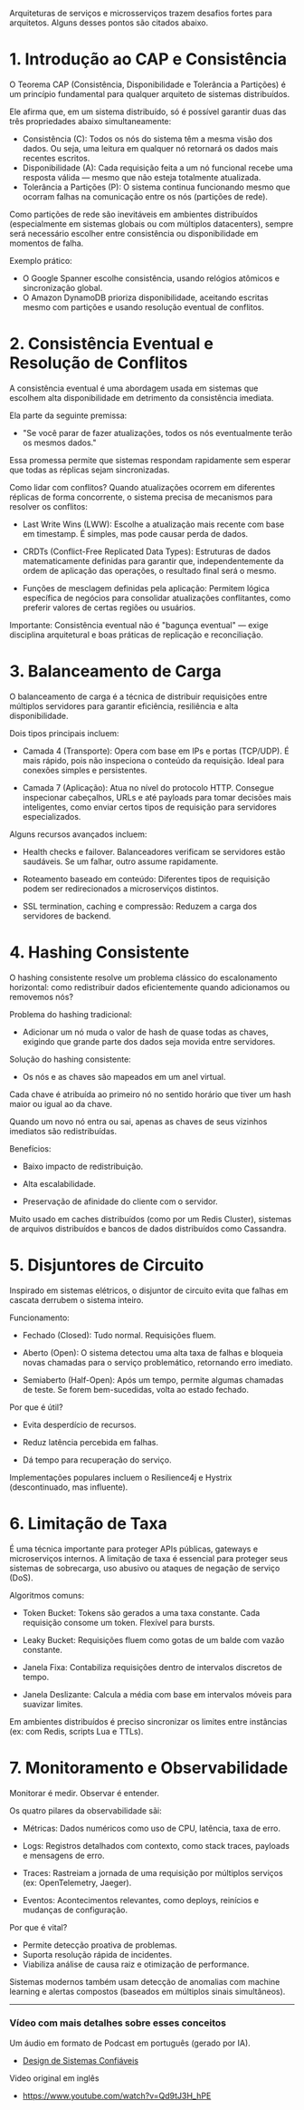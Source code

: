 Arquiteturas de serviços e microsserviços trazem desafios fortes para arquitetos. Alguns desses pontos são citados abaixo.

# 1. Introdução ao CAP e Consistência

O Teorema CAP (Consistência, Disponibilidade e Tolerância a Partições) é um princípio fundamental para qualquer arquiteto de sistemas distribuídos.

Ele afirma que, em um sistema distribuído, só é possível garantir duas das três propriedades abaixo simultaneamente:

* Consistência (C): Todos os nós do sistema têm a mesma visão dos dados. Ou seja, uma leitura em qualquer nó retornará os dados mais recentes escritos.
* Disponibilidade (A): Cada requisição feita a um nó funcional recebe uma resposta válida — mesmo que não esteja totalmente atualizada.
* Tolerância a Partições (P): O sistema continua funcionando mesmo que ocorram falhas na comunicação entre os nós (partições de rede).

Como partições de rede são inevitáveis em ambientes distribuídos (especialmente em sistemas globais ou com múltiplos datacenters), sempre será necessário escolher entre consistência ou disponibilidade em momentos de falha.

Exemplo prático:

* O Google Spanner escolhe consistência, usando relógios atômicos e sincronização global.
* O Amazon DynamoDB prioriza disponibilidade, aceitando escritas mesmo com partições e usando resolução eventual de conflitos.


# 2. Consistência Eventual e Resolução de Conflitos

A consistência eventual é uma abordagem usada em sistemas que escolhem alta disponibilidade em detrimento da consistência imediata.

Ela parte da seguinte premissa:

- "Se você parar de fazer atualizações, todos os nós eventualmente terão os mesmos dados."

Essa promessa permite que sistemas respondam rapidamente sem esperar que todas as réplicas sejam sincronizadas.

Como lidar com conflitos?
Quando atualizações ocorrem em diferentes réplicas de forma concorrente, o sistema precisa de mecanismos para resolver os conflitos:

* Last Write Wins (LWW): Escolhe a atualização mais recente com base em timestamp. É simples, mas pode causar perda de dados.

* CRDTs (Conflict-Free Replicated Data Types): Estruturas de dados matematicamente definidas para garantir que, independentemente da ordem de aplicação das operações, o resultado final será o mesmo.

* Funções de mesclagem definidas pela aplicação: Permitem lógica específica de negócios para consolidar atualizações conflitantes, como preferir valores de certas regiões ou usuários.

Importante: Consistência eventual não é "bagunça eventual" — exige disciplina arquitetural e boas práticas de replicação e reconciliação.



# 3. Balanceamento de Carga

O balanceamento de carga é a técnica de distribuir requisições entre múltiplos servidores para garantir eficiência, resiliência e alta disponibilidade.

Dois tipos principais incluem:

* Camada 4 (Transporte):
Opera com base em IPs e portas (TCP/UDP). É mais rápido, pois não inspeciona o conteúdo da requisição. Ideal para conexões simples e persistentes.

* Camada 7 (Aplicação):
Atua no nível do protocolo HTTP. Consegue inspecionar cabeçalhos, URLs e até payloads para tomar decisões mais inteligentes, como enviar certos tipos de requisição para servidores especializados.

Alguns recursos avançados incluem:

* Health checks e failover. Balanceadores verificam se servidores estão saudáveis. Se um falhar, outro assume rapidamente.

* Roteamento baseado em conteúdo: Diferentes tipos de requisição podem ser redirecionados a microserviços distintos.

* SSL termination, caching e compressão: Reduzem a carga dos servidores de backend.



# 4. Hashing Consistente

O hashing consistente resolve um problema clássico do escalonamento horizontal: como redistribuir dados eficientemente quando adicionamos ou removemos nós?

Problema do hashing tradicional:
- Adicionar um nó muda o valor de hash de quase todas as chaves, exigindo que grande parte dos dados seja movida entre servidores.

Solução do hashing consistente:
- Os nós e as chaves são mapeados em um anel virtual.

Cada chave é atribuída ao primeiro nó no sentido horário que tiver um hash maior ou igual ao da chave.

Quando um novo nó entra ou sai, apenas as chaves de seus vizinhos imediatos são redistribuídas.

Benefícios:
* Baixo impacto de redistribuição.

* Alta escalabilidade.

* Preservação de afinidade do cliente com o servidor.

Muito usado em caches distribuídos (como por um Redis Cluster), sistemas de arquivos distribuídos e bancos de dados distribuídos como Cassandra.


# 5. Disjuntores de Circuito 

Inspirado em sistemas elétricos, o disjuntor de circuito evita que falhas em cascata derrubem o sistema inteiro.

Funcionamento:
* Fechado (Closed): Tudo normal. Requisições fluem.

* Aberto (Open): O sistema detectou uma alta taxa de falhas e bloqueia novas chamadas para o serviço problemático, retornando erro imediato.

* Semiaberto (Half-Open): Após um tempo, permite algumas chamadas de teste. Se forem bem-sucedidas, volta ao estado fechado.

Por que é útil?
* Evita desperdício de recursos.

* Reduz latência percebida em falhas.

* Dá tempo para recuperação do serviço.

Implementações populares incluem o Resilience4j e Hystrix (descontinuado, mas influente).


# 6. Limitação de Taxa

É uma técnica importante para proteger APIs públicas, gateways e microserviços internos.
A limitação de taxa é essencial para proteger seus sistemas de sobrecarga, uso abusivo ou ataques de negação de serviço (DoS).

Algoritmos comuns:
* Token Bucket: Tokens são gerados a uma taxa constante. Cada requisição consome um token. Flexível para bursts.

* Leaky Bucket: Requisições fluem como gotas de um balde com vazão constante.

* Janela Fixa: Contabiliza requisições dentro de intervalos discretos de tempo.

* Janela Deslizante: Calcula a média com base em intervalos móveis para suavizar limites.

Em ambientes distribuídos é preciso sincronizar os limites entre instâncias (ex: com Redis, scripts Lua e TTLs).




# 7. Monitoramento e Observabilidade

Monitorar é medir. Observar é entender.

Os quatro pilares da observabilidade sãi:
* Métricas: Dados numéricos como uso de CPU, latência, taxa de erro.

* Logs: Registros detalhados com contexto, como stack traces, payloads e mensagens de erro.

* Traces: Rastreiam a jornada de uma requisição por múltiplos serviços (ex: OpenTelemetry, Jaeger).

* Eventos: Acontecimentos relevantes, como deploys, reinícios e mudanças de configuração.

Por que é vital?
* Permite detecção proativa de problemas.
* Suporta resolução rápida de incidentes.
* Viabiliza análise de causa raiz e otimização de performance.

Sistemas modernos também usam detecção de anomalias com machine learning e alertas compostos (baseados em múltiplos sinais simultâneos).

---

### Vídeo com mais detalhes sobre esses conceitos

Um áudio em formato de Podcast em português (gerado por IA).

- <a href="https://www.dropbox.com/scl/fi/r5vlu9deawvkzi0xcfzek/Design-Confiavel-Os-Pilares-da-Confiabilidade-de-Sistemas-Distribu-dos.wav?rlkey=vfl40a2qr5t9bsi140q0wcmdr&dl=0">Design de Sistemas Confiáveis</a>

Video original em inglês
- https://www.youtube.com/watch?v=Qd9tJ3H_hPE
